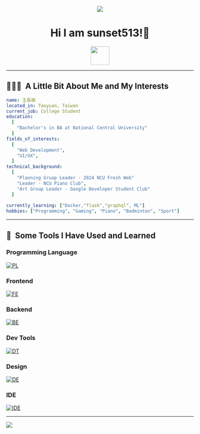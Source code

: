 <p align="center">
  <img src="https://capsule-render.vercel.app/api?type=waving&color=gradient&text=Hi!%20I'm%20sunset513&height=100&section=header"/>
</p>

<h1 align="center">
Hi I am sunset513!💬
</h1>

<p align="center">

<a href="https://www.linkedin.com/in/wangchangchen/">
  <img height="50" src="https://user-images.githubusercontent.com/46517096/166973395-19676cd8-f8ec-4abf-83ff-da8243505b82.png"/>
</a>
</p>

<p align="center">

</p>

---

<h2> 👨🏻‍💻 &nbsp;A Little Bit About Me and My Interests</h2>

```yaml
name: 王長楨
located_in: Taoyuan, Taiwan
current_job: College Student
education:
  [
    "Bachelor's in BA at National Central University"
  ]
fields_of_interests:
  [
    "Web Development",
    "UI/UX",
  ]
technical_background:
  [
    "Planning Gruop Leader - 2024 NCU Fresh Web"
    "Leader - NCU Piano Club",
    "Art Group Leader - Google Developer Student Club"
  ]
  
currently_learning: ["Docker,"flask","graphql", ML"]
hobbies: ["Programming", "Gaming", "Piano", "Badminton", "Sport"]
```
  
---
  
<h2> 🚀 &nbsp;Some Tools I Have Used and Learned</h2>

<h3>Programming Language</h4>

[![PL](https://skillicons.dev/icons?i=cpp,py,js)](https://skillicons.dev)


<h3>Frontend</h3>

[![FE](https://skillicons.dev/icons?i=html,css,vue,nuxt)](https://skillicons.dev)


<h3>Backend</h3>

[![BE](https://skillicons.dev/icons?i=fastapi,graphql,flask)](https://skillicons.dev)

<h3>Dev Tools</h3>

[![DT](https://skillicons.dev/icons?i=docker,git,linux)](https://skillicons.dev)

<h3>Design</h3>

[![DE](https://skillicons.dev/icons?i=figma)](https://skillicons.dev)

<h3>IDE</h3>

[![IDE](https://skillicons.dev/icons?i=vscode)](https://skillicons.dev)

---  


<p align="left">
  <img src="https://capsule-render.vercel.app/api?type=waving&color=gradient&height=100&section=footer"/>
</p>
